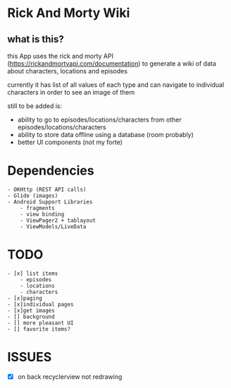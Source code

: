 # Rick And Morty Wiki

## what is this?
this App uses the rick and morty API (https://rickandmortyapi.com/documentation) to generate a wiki of data about
characters, locations and episodes

currently it has list of all values of each type and can navigate to individual characters in order to see an image of them

still to be added is:
- ability to go to episodes/locations/characters from other episodes/locations/characters
- ability to store data offline using a database (room probably)
- better UI components (not my forte)

# Dependencies
    - OKHttp (REST API calls)
    - Glide (images)
    - Android Support Libraries
        - fragments
        - view binding
        - ViewPager2 + tablayout
        - ViewModels/LiveData

# TODO
    - [x] list items
        - episodes
        - locations
        - characters
    - [x]paging
    - [x]individual pages
    - [x]get images
    - [] background
    - [] more pleasant UI
    - [] favorite items?

# ISSUES
- [x] on back recyclerview not redrawing
